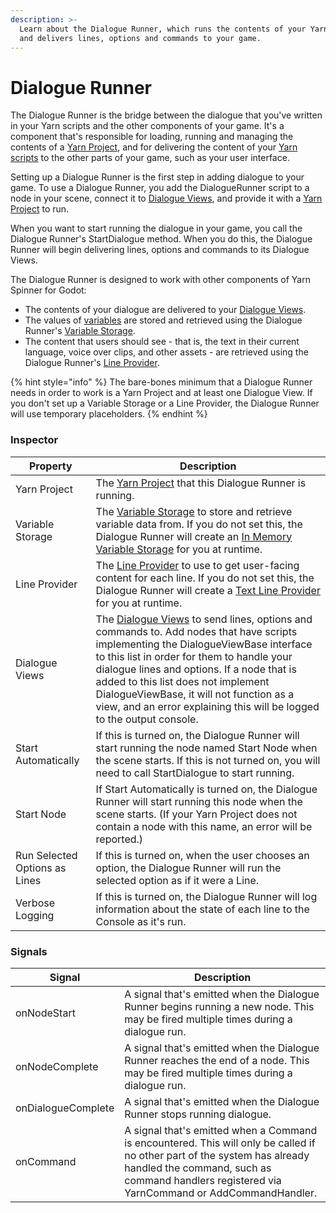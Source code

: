 ```yaml
---
description: >-
  Learn about the Dialogue Runner, which runs the contents of your Yarn Scripts
  and delivers lines, options and commands to your game.
---
```


# Dialogue Runner

The Dialogue Runner is the bridge between the dialogue that you've written in your Yarn scripts and the other components of your game. It's a component that's responsible for loading, running and managing the contents of a [Yarn Project](../importing-yarn-files/yarn-projects.md), and for delivering the content of your [Yarn scripts](../importing-yarn-files/yarn-scripts.md) to the other parts of your game, such as your user interface.

Setting up a Dialogue Runner is the first step in adding dialogue to your game. To use a Dialogue Runner, you add the DialogueRunner script to a node in your scene, connect it to [Dialogue Views](dialogue-views/), and provide it with a [Yarn Project](../importing-yarn-files/yarn-projects.md) to run.

When you want to start running the dialogue in your game, you call the Dialogue Runner's StartDialogue method. When you do this, the Dialogue Runner will begin delivering lines, options and commands to its Dialogue Views.

The Dialogue Runner is designed to work with other components of Yarn Spinner for Godot:

* The contents of your dialogue are delivered to your [Dialogue Views](dialogue-views/).
* The values of [variables](../../getting-started/writing-in-yarn/logic-and-variables.md) are stored and retrieved using the Dialogue Runner's [Variable Storage](../../yarn-spinner-for-unity/components/variable-storage/).
* The content that users should see - that is, the text in their current language, voice over clips, and other assets - are retrieved using the Dialogue Runner's [Line Provider](line-provider/).

{% hint style="info" %}
The bare-bones minimum that a Dialogue Runner needs in order to work is a Yarn Project and at least one Dialogue View. If you don't set up a Variable Storage or a Line Provider, the Dialogue Runner will use temporary placeholders.
{% endhint %}

### Inspector

| Property                      | Description                                                                                                                                                                                                                                                                                                                                                                                                  |
| ----------------------------- | ------------------------------------------------------------------------------------------------------------------------------------------------------------------------------------------------------------------------------------------------------------------------------------------------------------------------------------------------------------------------------------------------------------ |
| Yarn Project                  | The [Yarn Project](../importing-yarn-files/yarn-projects.md) that this Dialogue Runner is running.                                                                                                                                                                                                                                                                                                           |
| Variable Storage              | The [Variable Storage](../../yarn-spinner-for-unity/components/variable-storage/) to store and retrieve variable data from. If you do not set this, the Dialogue Runner will create an [In Memory Variable Storage](variable-storage/in-memory-variable-storage.md) for you at runtime.                                                                                                                      |
| Line Provider                 | The [Line Provider](line-provider/) to use to get user-facing content for each line. If you do not set this, the Dialogue Runner will create a [Text Line Provider](line-provider/text-line-provider.md) for you at runtime.                                                                                                                                                                                 |
| Dialogue Views                | The [Dialogue Views](dialogue-views/) to send lines, options and commands to. Add nodes that have scripts implementing the DialogueViewBase interface to this list in order for them to handle your dialogue lines and options. If a node that is added to this list does not implement DialogueViewBase, it will not function as a view, and an error explaining this will be logged to the output console. |
| Start Automatically           | If this is turned on, the Dialogue Runner will start running the node named Start Node when the scene starts. If this is not turned on, you will need to call StartDialogue to start running.                                                                                                                                                                                                                |
| Start Node                    | If Start Automatically is turned on, the Dialogue Runner will start running this node when the scene starts. (If your Yarn Project does not contain a node with this name, an error will be reported.)                                                                                                                                                                                                       |
| Run Selected Options as Lines | If this is turned on, when the user chooses an option, the Dialogue Runner will run the selected option as if it were a Line.                                                                                                                                                                                                                                                                                |
| Verbose Logging               | If this is turned on, the Dialogue Runner will log information about the state of each line to the Console as it's run.                                                                                                                                                                                                                                                                                      |

### Signals

| Signal             | Description                                                                                                                                                                                                               |
| ------------------ | ------------------------------------------------------------------------------------------------------------------------------------------------------------------------------------------------------------------------- |
| onNodeStart        | A signal that's emitted when the Dialogue Runner begins running a new node. This may be fired multiple times during a dialogue run.                                                                                       |
| onNodeComplete     | A signal that's emitted when the Dialogue Runner reaches the end of a node. This may be fired multiple times during a dialogue run.                                                                                       |
| onDialogueComplete | A signal that's emitted when the Dialogue Runner stops running dialogue.                                                                                                                                                  |
| onCommand          | A signal that's emitted when a Command is encountered. This will only be called if no other part of the system has already handled the command, such as command handlers registered via YarnCommand or AddCommandHandler. |
